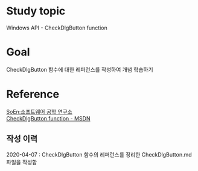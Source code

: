 # Study topic
  
Windows API - CheckDlgButton function  
  
# Goal
  
CheckDlgButton 함수에 대한 레퍼런스를 작성하여 개념 학습하기  
  
# Reference
  
<a href = "http://www.soen.kr/">SoEn:소프트웨어 공학 연구소</a>  
<a href = "https://docs.microsoft.com/en-us/windows/win32/api/winuser/nf-winuser-checkdlgbutton">CheckDlgButton function - MSDN</a>  
  
## 작성 이력
  
2020-04-07 : CheckDlgButton 함수의 레퍼런스를 정리한 CheckDlgButton.md 파일을 작성함
